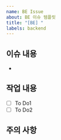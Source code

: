 ```yaml
---
name: BE Issue
about: BE 이슈 템플릿
title: "[BE] "
labels: backend
---
```


## 이슈 내용
-

## 작업 내용
- [ ] To Do1
- [ ] To Do2
## 주의 사항